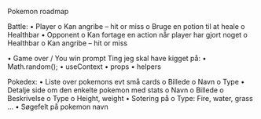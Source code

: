 Pokemon roadmap

Battle:
• Player
o Kan angribe – hit or miss
o Bruge en potion til at heale
o Healthbar
• Opponent
o Kan fortage en action når player har gjort noget
o Healthbar
o Kan angribe – hit or miss

• Game over / You win prompt
Ting jeg skal have kigget på:
• Math.random();
• useContext
• props
• helpers

Pokedex:
• Liste over pokemons evt små cards
o Billede
o Navn
o Type
• Detalje side om den enkelte pokemon med stats
o Navn
o Billede
o Beskrivelse
o Type
o Height, weight
• Sotering på
o Type: Fire, water, grass …
• Søgefelt på pokemon navn

